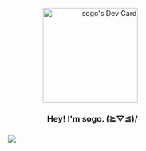 <body>
  <p align="right">
    <a href="https://app.daily.dev/sogo"><img src="https://api.daily.dev/devcards/51769bce454c4201b0cdbe8ed87dee99.png?r=byz" width="190" alt="sogo's Dev Card"/></a>
    <h3 align="right">Hey! I'm sogo. (≧▽≦)/<h3/>
  </p>
  <p align="center">
    <img src="https://count.getloli.com/get/@xsogox?theme=asoul" />
  </p>
<body/>
